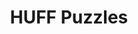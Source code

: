 ---
layout: ../../layouts/project.astro
title: "HUFF Puzzles"
buildTime: "April 2023 - 6 days"
description: "Completed solutions for the 'Huff Puzzles' challenge series. This repository showcases my journey through learning Huff language and EVM bytecode."
github: "https://github.com/Quertyy/huff-puzzles"
tags: ["huff", "evm"]
---